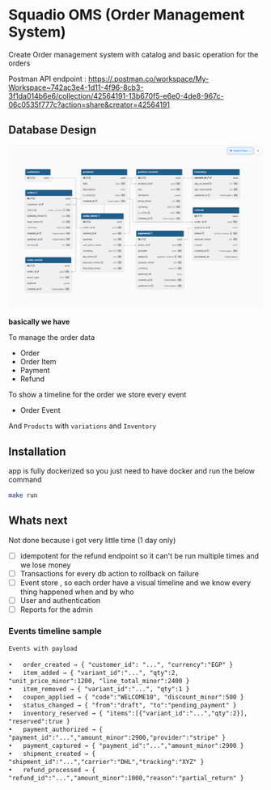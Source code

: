 # Squadio OMS (Order Management System)

Create Order management system with catalog and basic operation for the orders

Postman API endpoint : [https://.postman.co/workspace/My-Workspace~742ac3e4-1d11-4f96-8cb3-3f1da014b6e6/collection/42564191-13b670f5-e6e0-4de8-967c-06c0535f777c?action=share&creator=42564191](https://.postman.co/workspace/My-Workspace~742ac3e4-1d11-4f96-8cb3-3f1da014b6e6/collection/42564191-13b670f5-e6e0-4de8-967c-06c0535f777c?action=share&creator=42564191)

## Database Design
![Untitled (1).png](db.png)

**basically we have** 

To manage the order data
- Order
- Order Item
- Payment
- Refund

To show a timeline for the order we store every event
- Order Event

And `Products` with `variations` and `Inventory`


## Installation

app is fully dockerized so you just need to have docker and run the below command

```bash
make run
```


## Whats next

Not done because i got very little time (1 day only)

- [ ] idempotent for the refund endpoint so it can't be run multiple times and we lose money
- [ ] Transactions for every db action to rollback on failure
- [ ] Event store , so each order have a visual timeline and we know every thing happened when and by who
- [ ] User and authentication
- [ ] Reports for the admin

### Events timeline sample

```
Events with payload

•	order_created → { "customer_id": "...", "currency":"EGP" }
•	item_added → { "variant_id":"...", "qty":2, "unit_price_minor":1200, "line_total_minor":2400 }
•	item_removed → { "variant_id":"...", "qty":1 }
•	coupon_applied → { "code":"WELCOME10", "discount_minor":500 }
•	status_changed → { "from":"draft", "to":"pending_payment" }
•	inventory_reserved → { "items":[{"variant_id":"...","qty":2}], "reserved":true }
•	payment_authorized → { "payment_id":"...","amount_minor":2900,"provider":"stripe" }
•	payment_captured → { "payment_id":"...","amount_minor":2900 }
•	shipment_created → { "shipment_id":"...","carrier":"DHL","tracking":"XYZ" }
•	refund_processed → { "refund_id":"...","amount_minor":1000,"reason":"partial_return" }
```

